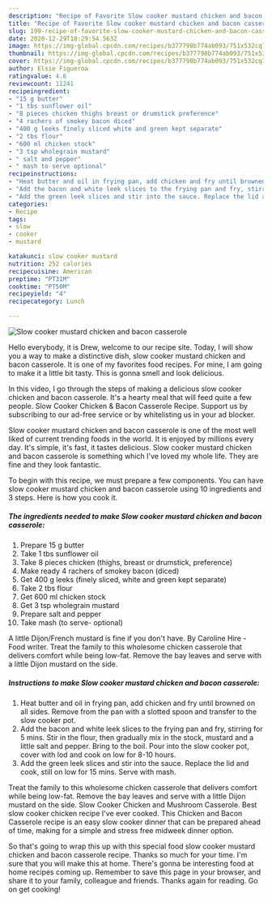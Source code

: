 ```yaml
---
description: "Recipe of Favorite Slow cooker mustard chicken and bacon casserole"
title: "Recipe of Favorite Slow cooker mustard chicken and bacon casserole"
slug: 199-recipe-of-favorite-slow-cooker-mustard-chicken-and-bacon-casserole
date: 2020-12-29T18:29:54.563Z
image: https://img-global.cpcdn.com/recipes/b377798b774ab093/751x532cq70/slow-cooker-mustard-chicken-and-bacon-casserole-recipe-main-photo.jpg
thumbnail: https://img-global.cpcdn.com/recipes/b377798b774ab093/751x532cq70/slow-cooker-mustard-chicken-and-bacon-casserole-recipe-main-photo.jpg
cover: https://img-global.cpcdn.com/recipes/b377798b774ab093/751x532cq70/slow-cooker-mustard-chicken-and-bacon-casserole-recipe-main-photo.jpg
author: Elsie Figueroa
ratingvalue: 4.6
reviewcount: 11241
recipeingredient:
- "15 g butter"
- "1 tbs sunflower oil"
- "8 pieces chicken thighs breast or drumstick preference"
- "4 rachers of smokey bacon diced"
- "400 g leeks finely sliced white and green kept separate"
- "2 tbs flour"
- "600 ml chicken stock"
- "3 tsp wholegrain mustard"
- " salt and pepper"
- " mash to serve optional"
recipeinstructions:
- "Heat butter and oil in frying pan, add chicken and fry until browned on all sides. Remove from the pan with a slotted spoon and transfer to the slow cooker pot."
- "Add the bacon and white leek slices to the frying pan and fry, stirring for 5 mins. Stir in the flour, then gradually mix in the stock, mustard and a little salt and pepper. Bring to the boil. Pour into the slow cooker pot, cover with lod and cook on low for 8-10 hours."
- "Add the green leek slices and stir into the sauce. Replace the lid and cook, still on low for 15 mins. Serve with mash."
categories:
- Recipe
tags:
- slow
- cooker
- mustard

katakunci: slow cooker mustard 
nutrition: 252 calories
recipecuisine: American
preptime: "PT31M"
cooktime: "PT50M"
recipeyield: "4"
recipecategory: Lunch

---
```



![Slow cooker mustard chicken and bacon casserole](https://img-global.cpcdn.com/recipes/b377798b774ab093/751x532cq70/slow-cooker-mustard-chicken-and-bacon-casserole-recipe-main-photo.jpg)

Hello everybody, it is Drew, welcome to our recipe site. Today, I will show you a way to make a distinctive dish, slow cooker mustard chicken and bacon casserole. It is one of my favorites food recipes. For mine, I am going to make it a little bit tasty. This is gonna smell and look delicious.

In this video, I go through the steps of making a delicious slow cooker chicken and bacon casserole. It&#39;s a hearty meal that will feed quite a few people. Slow Cooker Chicken &amp; Bacon Casserole Recipe. Support us by subscribing to our ad-free service or by whitelisting us in your ad blocker.

Slow cooker mustard chicken and bacon casserole is one of the most well liked of current trending foods in the world. It is enjoyed by millions every day. It's simple, it's fast, it tastes delicious. Slow cooker mustard chicken and bacon casserole is something which I've loved my whole life. They are fine and they look fantastic.


To begin with this recipe, we must prepare a few components. You can have slow cooker mustard chicken and bacon casserole using 10 ingredients and 3 steps. Here is how you cook it.

<!--inarticleads1-->

##### The ingredients needed to make Slow cooker mustard chicken and bacon casserole:

1. Prepare 15 g butter
1. Take 1 tbs sunflower oil
1. Take 8 pieces chicken (thighs, breast or drumstick, preference)
1. Make ready 4 rachers of smokey bacon (diced)
1. Get 400 g leeks (finely sliced, white and green kept separate)
1. Take 2 tbs flour
1. Get 600 ml chicken stock
1. Get 3 tsp wholegrain mustard
1. Prepare  salt and pepper
1. Take  mash (to serve- optional)


A little Dijon/French mustard is fine if you don&#39;t have. By Caroline Hire - Food writer. Treat the family to this wholesome chicken casserole that delivers comfort while being low-fat. Remove the bay leaves and serve with a little Dijon mustard on the side. 

<!--inarticleads2-->

##### Instructions to make Slow cooker mustard chicken and bacon casserole:

1. Heat butter and oil in frying pan, add chicken and fry until browned on all sides. Remove from the pan with a slotted spoon and transfer to the slow cooker pot.
1. Add the bacon and white leek slices to the frying pan and fry, stirring for 5 mins. Stir in the flour, then gradually mix in the stock, mustard and a little salt and pepper. Bring to the boil. Pour into the slow cooker pot, cover with lod and cook on low for 8-10 hours.
1. Add the green leek slices and stir into the sauce. Replace the lid and cook, still on low for 15 mins. Serve with mash.


Treat the family to this wholesome chicken casserole that delivers comfort while being low-fat. Remove the bay leaves and serve with a little Dijon mustard on the side. Slow Cooker Chicken and Mushroom Casserole. Best slow cooker chicken recipe I&#39;ve ever cooked. This Chicken and Bacon Casserole recipe is an easy slow cooker dinner that can be prepared ahead of time, making for a simple and stress free midweek dinner option. 

So that's going to wrap this up with this special food slow cooker mustard chicken and bacon casserole recipe. Thanks so much for your time. I'm sure that you will make this at home. There's gonna be interesting food at home recipes coming up. Remember to save this page in your browser, and share it to your family, colleague and friends. Thanks again for reading. Go on get cooking!
